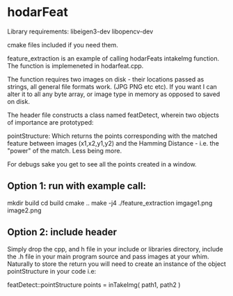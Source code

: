 # hodarFeat

Library requirements:
libeigen3-dev
libopencv-dev

cmake files included if you need them.

feature_extraction is an example of calling hodarFeats intakeImg function. The function is implemeneted in hodarfeat.cpp.

The function requires two images on disk - their locations passed as strings, all general file formats work. (JPG PNG etc etc).
If you want I can alter it to all any byte array, or image type in memory as opposed to saved on disk.

The header file constructs a class named featDetect, wherein two objects of importance are prototyped:

pointStructure: Which returns the points corresponding with the matched feature between images (x1,x2,y1,y2)
and the Hamming Distance  - i.e. the "power" of the match. Less being more.

For debugs sake you get to see all the points created in a window.



## Option 1: run with example call:

mkdir build
cd build
cmake ..
make -j4
./feature_extraction imgage1.png image2.png

## Option 2: include header

Simply drop the cpp, and h file in your include or libraries directory, include the .h file in your main program source and pass images at your whim. Naturally to store the
return you will need to create an instance of the object pointStructure in your code i.e: 

featDetect::pointStructure points = inTakeImg( path1, path2 )







